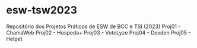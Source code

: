 # esw-tsw2023
Repositório dos Projetos Práticos de ESW de BCC e TSI (2023)
Proj01 - ChamaWeb
Proj02 - Hospeda+
Proj03 - VotoLyze
Proj04 - Devden
Proj05 - Helpet
